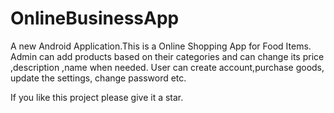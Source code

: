 # OnlineBusinessApp
A new Android Application.This is a Online Shopping App for Food Items. Admin can add products based on their categories and can change its price ,description ,name when needed. User can create account,purchase goods, update the settings, change password  etc.

If you like this project please give it a star.
